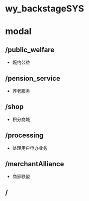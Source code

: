 # wy_backstageSYS

# modal

## /public_welfare
 * 婉约公益
## /pension_service
 * 养老服务
## /shop
 * 积分商城
## /processing
 * 处理用户申办业务
## /merchantAlliance
 * 商家联盟
## /


